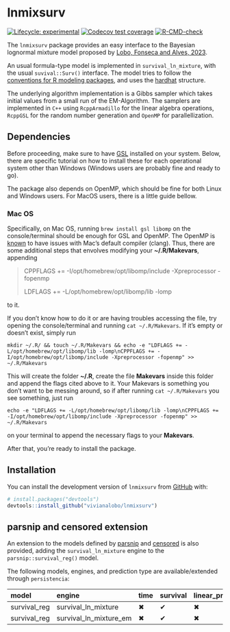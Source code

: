
<!-- README.md is generated from README.Rmd. Please edit that file -->

# lnmixsurv

<!-- badges: start -->

[![Lifecycle:
experimental](https://img.shields.io/badge/lifecycle-experimental-orange.svg)](https://lifecycle.r-lib.org/articles/stages.html#experimental)
[![Codecov test
coverage](https://codecov.io/gh/vitorcapdeville/persistencia/branch/master/graph/badge.svg)](https://app.codecov.io/gh/vitorcapdeville/persistencia?branch=master)
[![R-CMD-check](https://github.com/vivianalobo/lnmixsurv/actions/workflows/R-CMD-check.yaml/badge.svg)](https://github.com/vivianalobo/lnmixsurv/actions/workflows/R-CMD-check.yaml)
<!-- badges: end -->

The `lnmixsurv` package provides an easy interface to the Bayesian
lognormal mixture model proposed by [Lobo, Fonseca and Alves,
2023](https://www.cambridge.org/core/journals/annals-of-actuarial-science/article/abs/lapse-risk-modeling-in-insurance-a-bayesian-mixture-approach/EDA511D313959D9A4040C51289A29B4A).

An usual formula-type model is implemented in `survival_ln_mixture`,
with the usual `suvival::Surv()` interface. The model tries to follow
the [conventions for R modeling
packages](https://tidymodels.github.io/model-implementation-principles/),
and uses the [hardhat](https://hardhat.tidymodels.org/) structure.

The underlying algorithm implementation is a Gibbs sampler which takes
initial values from a small run of the EM-Algorithm. The samplers are
implemented in `C++` using `RcppArmadillo` for the linear algebra
operations, `RcppGSL` for the random number generation and `OpenMP` for
parallellization.

## Dependencies

Before proceeding, make sure to have
[GSL](https://www.gnu.org/software/gsl/) installed on your system.
Below, there are specific tutorial on how to install these for each
operational system other than Windows (Windows users are probably fine
and ready to go).

The package also depends on OpenMP, which should be fine for both Linux
and Windows users. For MacOS users, there is a little guide bellow.

### Mac OS

Specifically, on Mac OS, running `brew install gsl libomp` on the
console/terminal should be enough for GSL and OpenMP. The OpenMP is
[known](https://github.com/Rdatatable/data.table) to have issues with
Mac’s default compiler (clang). Thus, there are some additional steps
that envolves modifying your **~/.R/Makevars**, appending

> CPPFLAGS += -I/opt/homebrew/opt/libomp/include -Xpreprocessor -fopenmp
>
> LDFLAGS += -L/opt/homebrew/opt/libomp/lib -lomp

to it.

If you don’t know how to do it or are having troubles accessing the
file, try opening the console/terminal and running `cat ~/.R/Makevars`.
If it’s empty or doesn’t exist, simply run

    mkdir ~/.R/ && touch ~/.R/Makevars && echo -e "LDFLAGS += -L/opt/homebrew/opt/libomp/lib -lomp\nCPPFLAGS += -I/opt/homebrew/opt/libomp/include -Xpreprocessor -fopenmp" >> ~/.R/Makevars

This will create the folder **~/.R**, create the file **Makevars**
inside this folder and append the flags cited above to it. Your Makevars
is something you don’t want to be messing around, so if after running
`cat ~/.R/Makevars` you see something, just run

    echo -e "LDFLAGS += -L/opt/homebrew/opt/libomp/lib -lomp\nCPPFLAGS += -I/opt/homebrew/opt/libomp/include -Xpreprocessor -fopenmp" >> ~/.R/Makevars

on your terminal to append the necessary flags to your **Makevars**.

After that, you’re ready to install the package.

## Installation

You can install the development version of `lnmixsurv` from
[GitHub](https://github.com/) with:

``` r
# install.packages("devtools")
devtools::install_github("vivianalobo/lnmixsurv")
```

## parsnip and censored extension

An extension to the models defined by
[parsnip](https://parsnip.tidymodels.org/index.html) and
[censored](https://censored.tidymodels.org/articles/examples.html) is
also provided, adding the `survival_ln_mixture` engine to the
`parsnip::survival_reg()` model.

The following models, engines, and prediction type are
available/extended through `persistencia`:

| model        | engine                 | time | survival | linear_pred | raw | quantile | hazard |
|:-------------|:-----------------------|:-----|:---------|:------------|:----|:---------|:-------|
| survival_reg | survival_ln_mixture    | ✖    | ✔        | ✖           | ✖   | ✖        | ✔      |
| survival_reg | survival_ln_mixture_em | ✖    | ✔        | ✖           | ✖   | ✖        | ✔      |
